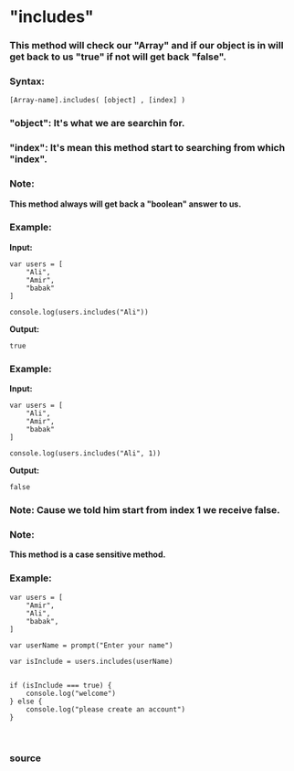 # "includes"

### This method will check our "Array" and if our object is in will get back to us "true" if not will get back "false".

### Syntax:
```
[Array-name].includes( [object] , [index] )
```

### "object": It's what we are searchin for.

### "index": It's mean this method start to searching from which "index". 

### Note: 
**This method always will get back a "boolean" answer to us.**

### Example:

**Input:**
```
var users = [
	"Ali",
	"Amir",
	"babak"
]

console.log(users.includes("Ali"))
```

**Output:**
```
true
```

### Example:

**Input:**
```
var users = [
	"Ali",
	"Amir",
	"babak"
]

console.log(users.includes("Ali", 1))
```

**Output:**
```
false
```

### Note: **Cause we told him start from index 1 we receive false.**

### Note: 
**This method is a case sensitive method.**

### Example:

```
var users = [
    "Amir",
    "Ali",
    "babak",
]

var userName = prompt("Enter your name")

var isInclude = users.includes(userName)


if (isInclude === true) {
    console.log("welcome")
} else {
    console.log("please create an account")
}
```


<br>

### <a href="https://www.w3schools.com/jsref/jsref_includes_array.asp" style="text-decoration: none;"> source </a>